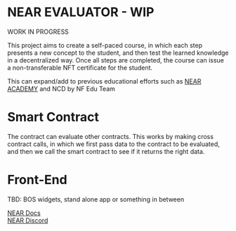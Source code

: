 NEAR EVALUATOR - WIP
==================
WORK IN PROGRESS

This project aims to create a self-paced course, in which each step presents a new concept to the student, and then test the learned knowledge in a decentralized way. Once all steps are completed, the course can issue a non-transferable NFT certificate for the student.

This can expand/add to previous educational efforts such as [NEAR ACADEMY](https://near.academy/) and NCD by NF Edu Team


Smart Contract
==
The contract can evaluate other contracts. This works by making cross contract calls, in which we first pass data to the contract to be evaluated, and then we call the smart contract to see if it returns the right data.


Front-End
==
TBD: BOS widgets, stand alone app or something in between  



[NEAR Docs](https://docs.near.org/)<br>
[NEAR Discord](https://near.chat/)<br>